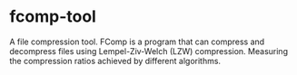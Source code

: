 # fcomp-tool
A file compression tool. FComp is a program that can compress and decompress files using Lempel-Ziv-Welch (LZW) compression. Measuring the compression ratios achieved by different algorithms.
